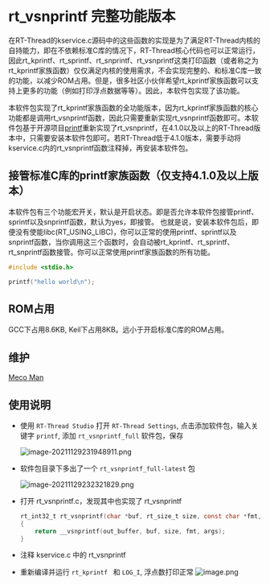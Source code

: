 # rt_vsnprintf 完整功能版本

在RT-Thread的kservice.c源码中的这些函数的实现是为了满足RT-Thread内核的自持能力，即在不依赖标准C库的情况下，RT-Thread核心代码也可以正常运行，因此rt_kprintf、rt_sprintf、rt_snprintf、rt_vsnprintf这类打印函数（或者称之为rt_kprintf家族函数）仅仅满足内核的使用需求，不会实现完整的、和标准C库一致的功能，以减少ROM占用。但是，很多社区小伙伴希望rt_kprintf家族函数可以支持上更多的功能（例如打印浮点数据等等）。因此，本软件包实现了该功能。

本软件包实现了rt_kprintf家族函数的全功能版本，因为rt_kprintf家族函数的核心功能都是调用rt_vsnprintf函数，因此只需要重新实现rt_vsnprintf函数即可。本软件包基于开源项目[printf](https://github.com/eyalroz/printf)重新实现了rt_vsnprintf，在4.1.0以及以上的RT-Thread版本中，只需要安装本软件包即可。若RT-Thread低于4.1.0版本，需要手动将kservice.c内的rt_vsnprintf函数注释掉，再安装本软件包。

## 接管标准C库的printf家族函数（仅支持4.1.0及以上版本）
本软件包有三个功能宏开关，默认是开启状态。即是否允许本软件包接管printf、sprintf以及snprintf函数，默认为yes，即接管。
也就是说，安装本软件包后，即便没有使能libc(RT_USING_LIBC)，你可以正常的使用printf、sprintf以及snprintf函数，当你调用这三个函数时，会自动被rt_kprintf、rt_sprintf、rt_snprintf函数接管。你可以正常使用printf家族函数的所有功能。
```c
#include <stdio.h>

printf("hello world\n");
```

## ROM占用
GCC下占用8.6KB, Keil下占用8KB。远小于开启标准C库的ROM占用。


## 维护
[Meco Man](https://github.com/mysterywolf)

## 使用说明
- 使用 `RT-Thread Studio` 打开 `RT-Thread Settings`, 点击添加软件包，输入关键字 `printf`, 添加 `rt_vsnprintf_full` 软件包，保存

   ![image-20211129231948911.png](https://oss-club.rt-thread.org/uploads/20211129/6888bb835c8cb8c518a9b32549c55d8d.png.webp)


- 软件包目录下多出了一个  `rt_vsnprintf_full-latest` 包

  ![image-20211129232321829.png](https://oss-club.rt-thread.org/uploads/20211129/8f9840669e643956b8ade4f8e8304c97.png)


- 打开 rt_vsnprintf.c，发现其中也实现了 rt_vsnprintf

  ```c
  rt_int32_t rt_vsnprintf(char *buf, rt_size_t size, const char *fmt, va_list args)
  {
      return __vsnprintf(out_buffer, buf, size, fmt, args);
  }
  ```

- 注释  kservice.c 中的  rt_vsnprintf

- 重新编译并运行 `rt_kprintf ` 和 `LOG_I`, 浮点数打印正常
  ![image.png](https://oss-club.rt-thread.org/uploads/20211130/08dc5bbbde0a900c1dcc0118da827197.png)
